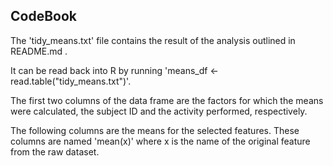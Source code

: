 	
CodeBook
--------

The 'tidy_means.txt' file contains the result of the analysis outlined in README.md .

It can be read back into R by running 'means_df <- read.table("tidy_means.txt")'.

The first two columns of the data frame are the factors for which the means were calculated, the subject ID and the activity performed, respectively.

The following columns are the means for the selected features. These columns are named 'mean(x)' where x is the name of the original feature from the raw dataset.

